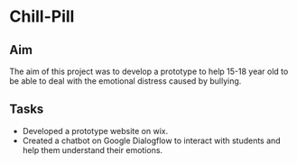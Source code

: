 # Chill-Pill

## Aim
The aim of this project was to develop a prototype to help 15-18 year old to be able to deal with the emotional distress caused by bullying.

## Tasks
* Developed a prototype website on wix.
* Created a chatbot on Google Dialogflow to interact with students and help them understand their emotions.
